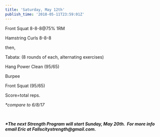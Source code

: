 ```yaml
---
title: 'Saturday, May 12th'
publish_time: '2018-05-11T23:59:01Z'
---
```


Front Squat 8-8-8\@75% 1RM

Hamstring Curls 8-8-8

then,

Tabata: (8 rounds of each, alternating exercises)

Hang Power Clean (95/65)

Burpee

Front Squat (95/65)

Score=total reps.

*\*compare to 6/8/17*

 

***\*The next Strength Program will start Sunday, May 20th.  For more
info email Eric at Fallscitystrength\@gmail.com.***
